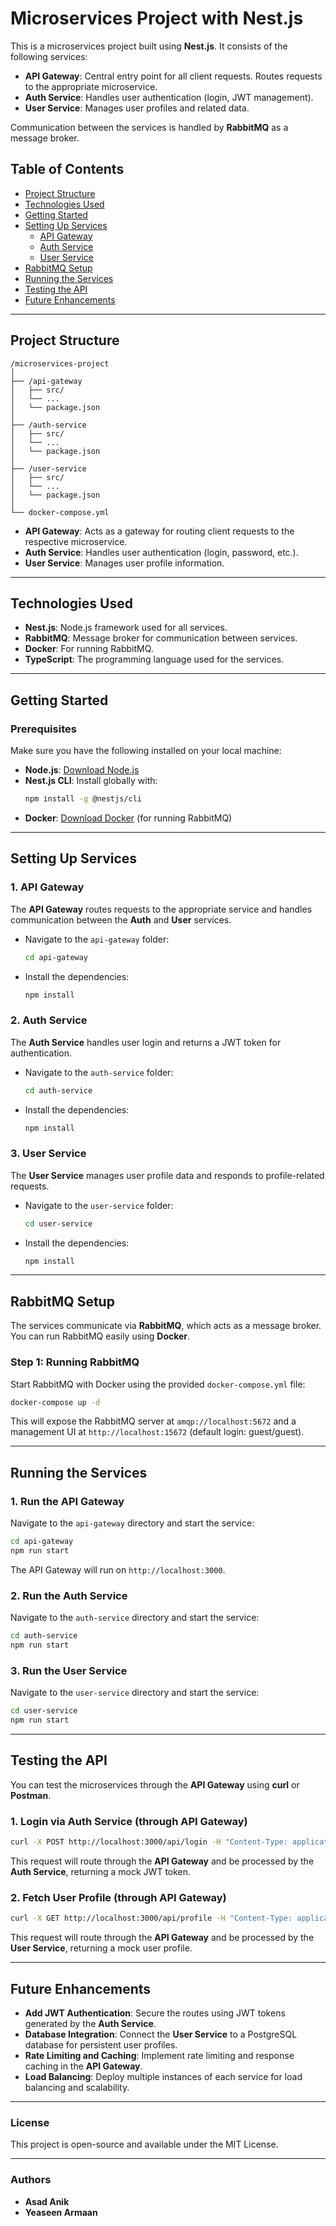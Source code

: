 # Microservices Project with Nest.js

This is a microservices project built using **Nest.js**. It consists of the following services:

- **API Gateway**: Central entry point for all client requests. Routes requests to the appropriate microservice.
- **Auth Service**: Handles user authentication (login, JWT management).
- **User Service**: Manages user profiles and related data.

Communication between the services is handled by **RabbitMQ** as a message broker.

## Table of Contents

- [Project Structure](#project-structure)
- [Technologies Used](#technologies-used)
- [Getting Started](#getting-started)
- [Setting Up Services](#setting-up-services)
  - [API Gateway](#api-gateway)
  - [Auth Service](#auth-service)
  - [User Service](#user-service)
- [RabbitMQ Setup](#rabbitmq-setup)
- [Running the Services](#running-the-services)
- [Testing the API](#testing-the-api)
- [Future Enhancements](#future-enhancements)

---

## Project Structure

```
/microservices-project
│
├── /api-gateway
│   ├── src/
│   └── ...
│   └── package.json
│
├── /auth-service
│   ├── src/
│   └── ...
│   └── package.json
│
├── /user-service
│   ├── src/
│   └── ...
│   └── package.json
│
└── docker-compose.yml
```

- **API Gateway**: Acts as a gateway for routing client requests to the respective microservice.
- **Auth Service**: Handles user authentication (login, password, etc.).
- **User Service**: Manages user profile information.

---

## Technologies Used

- **Nest.js**: Node.js framework used for all services.
- **RabbitMQ**: Message broker for communication between services.
- **Docker**: For running RabbitMQ.
- **TypeScript**: The programming language used for the services.

---

## Getting Started

### Prerequisites

Make sure you have the following installed on your local machine:

- **Node.js**: [Download Node.js](https://nodejs.org)
- **Nest.js CLI**: Install globally with:
  ```bash
  npm install -g @nestjs/cli
  ```
- **Docker**: [Download Docker](https://www.docker.com/get-started) (for running RabbitMQ)

---

## Setting Up Services

### 1. API Gateway

The **API Gateway** routes requests to the appropriate service and handles communication between the **Auth** and **User** services.

- Navigate to the `api-gateway` folder:
  ```bash
  cd api-gateway
  ```
- Install the dependencies:
  ```bash
  npm install
  ```

### 2. Auth Service

The **Auth Service** handles user login and returns a JWT token for authentication.

- Navigate to the `auth-service` folder:
  ```bash
  cd auth-service
  ```
- Install the dependencies:
  ```bash
  npm install
  ```

### 3. User Service

The **User Service** manages user profile data and responds to profile-related requests.

- Navigate to the `user-service` folder:
  ```bash
  cd user-service
  ```
- Install the dependencies:
  ```bash
  npm install
  ```

---

## RabbitMQ Setup

The services communicate via **RabbitMQ**, which acts as a message broker. You can run RabbitMQ easily using **Docker**.

### Step 1: Running RabbitMQ

Start RabbitMQ with Docker using the provided `docker-compose.yml` file:

```bash
docker-compose up -d
```

This will expose the RabbitMQ server at `amqp://localhost:5672` and a management UI at `http://localhost:15672` (default login: guest/guest).

---

## Running the Services

### 1. Run the API Gateway

Navigate to the `api-gateway` directory and start the service:

```bash
cd api-gateway
npm run start
```

The API Gateway will run on `http://localhost:3000`.

### 2. Run the Auth Service

Navigate to the `auth-service` directory and start the service:

```bash
cd auth-service
npm run start
```

### 3. Run the User Service

Navigate to the `user-service` directory and start the service:

```bash
cd user-service
npm run start
```

---

## Testing the API

You can test the microservices through the **API Gateway** using **curl** or **Postman**.

### 1. Login via Auth Service (through API Gateway)

```bash
curl -X POST http://localhost:3000/api/login -H "Content-Type: application/json" -d '{"userId": 1, "password": "secret"}'
```

This request will route through the **API Gateway** and be processed by the **Auth Service**, returning a mock JWT token.

### 2. Fetch User Profile (through API Gateway)

```bash
curl -X GET http://localhost:3000/api/profile -H "Content-Type: application/json" -d '{"userId": 1}'
```

This request will route through the **API Gateway** and be processed by the **User Service**, returning a mock user profile.

---

## Future Enhancements

- **Add JWT Authentication**: Secure the routes using JWT tokens generated by the **Auth Service**.
- **Database Integration**: Connect the **User Service** to a PostgreSQL database for persistent user profiles.
- **Rate Limiting and Caching**: Implement rate limiting and response caching in the **API Gateway**.
- **Load Balancing**: Deploy multiple instances of each service for load balancing and scalability.

---

### License

This project is open-source and available under the MIT License.

---

### Authors

- **Asad Anik**
- **Yeaseen Armaan**
